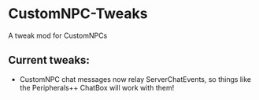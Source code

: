 # CustomNPC-Tweaks
A tweak mod for CustomNPCs

## Current tweaks:
* CustomNPC chat messages now relay ServerChatEvents, so things like the Peripherals++ ChatBox will work with them!
